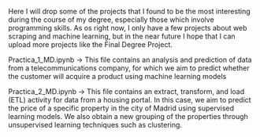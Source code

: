 
Here I will drop some of the projects that I found to be the most interesting during the course of my degree, especially those which involve programming skills. As os right now, I only have a few projects about web scraping and machine learning, but in the near future I hope that I can upload more projects like the Final Degree Project. 

Practica_1_MD.ipynb -> This file contains an analysis and prediction of data from a telecommunications company, for which we aim to predict whether the customer will acquire a product using machine learning models

Practica_2_MD.ipynb -> This file contains an extract, transform, and load (ETL) activity for data from a housing portal. In this case, we aim to predict the price of a specific property in the city of Madrid using supervised learning models. We also obtain a new grouping of the properties through unsupervised learning techniques such as clustering.

